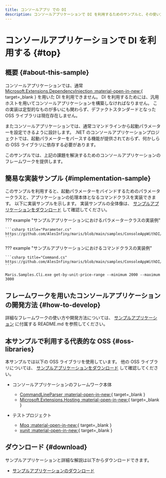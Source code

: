 ```yaml
---
title: コンソールアプリ での DI
description: コンソールアプリケーションで DI を利用するためのサンプルと、その使い方を解説します。
---
```


# コンソールアプリケーションで DI を利用する {#top}

## 概要 {#about-this-sample}

コンソールアプリケーションでは、通常 [Microsoft.Extensions.DependencyInjection :material-open-in-new:](https://www.nuget.org/packages/Microsoft.Extensions.DependencyInjection/){ target=_blank } を用いた DI を利用できません。
DI を利用するためには、汎用ホストを用いてコンソールアプリケーションを構築しなければなりません。
この実装は定型的なものが多いにも関わらず、デファクトスタンダードとなった OSS ライブラリは現在存在しません。

またコンソールアプリケーションでは、通常コマンドラインから起動パラメーターを設定できるように設計します。
.NET のコンソールアプリケーションプロジェクトでは、起動パラメーターをパースする機能が提供されておらず、何かしらの OSS ライブラリに依存する必要があります。

このサンプルでは、上記の課題を解決するためのコンソールアプリケーションのフレームワークを提供します。

## 簡易な実装サンプル {#implementation-sample}

このサンプルを利用すると、起動パラメーターをバインドするためのパラメータークラスと、アプリケーションの処理本体となるコマンドクラスを実装できます。
以下に実装サンプルを示します。
実装サンプルの全体像は、 [サンプルアプリケーションをダウンロード](#download) して確認してください。

??? example "サンプルアプリケーションにおけるパラメータークラスの実装例"

    ```csharp title="Parameter.cs"
    https://github.com/AlesInfiny/maris/blob/main/samples/ConsoleAppWithDI/solution/src/Maris.Samples.Cli/Commands/GetProductsByUnitPriceRange/Parameter.cs
    ```

??? example "サンプルアプリケーションにおけるコマンドクラスの実装例"

    ```csharp title="Command.cs"
    https://github.com/AlesInfiny/maris/blob/main/samples/ConsoleAppWithDI/solution/src/Maris.Samples.Cli/Commands/GetProductsByUnitPriceRange/Command.cs
    ```

```winbatch title="コマンドラインからの実行例"
Maris.Samples.Cli.exe get-by-unit-price-range --minimum 2000 --maximum 3000
```

## フレームワークを用いたコンソールアプリケーションの開発方法 {#how-to-develop}

詳細なフレームワークの使い方や開発方法については、 [サンプルアプリケーション](#download) に付属する README.md を参照してください。

## 本サンプルで利用する代表的な OSS {#oss-libraries}

本サンプルでは以下の OSS ライブラリを使用しています。
他の OSS ライブラリについては、 [サンプルアプリケーションをダウンロード](#download) して確認してください。

- コンソールアプリケーションのフレームワーク本体
    - [CommandLineParser :material-open-in-new:](https://www.nuget.org/packages/CommandLineParser/){ target=_blank }
    - [Microsoft.Extensions.Hosting :material-open-in-new:](https://www.nuget.org/packages/Microsoft.Extensions.Hosting/){ target=_blank }

- テストプロジェクト
    - [Moq :material-open-in-new:](https://www.nuget.org/packages/Moq/){ target=_blank }
    - [xunit :material-open-in-new:](https://www.nuget.org/packages/xunit/){ target=_blank }

## ダウンロード {#download}

サンプルアプリケーションと詳細な解説は以下からダウンロードできます。

- [サンプルアプリケーションのダウンロード](../downloads/console-app-with-di.zip)
